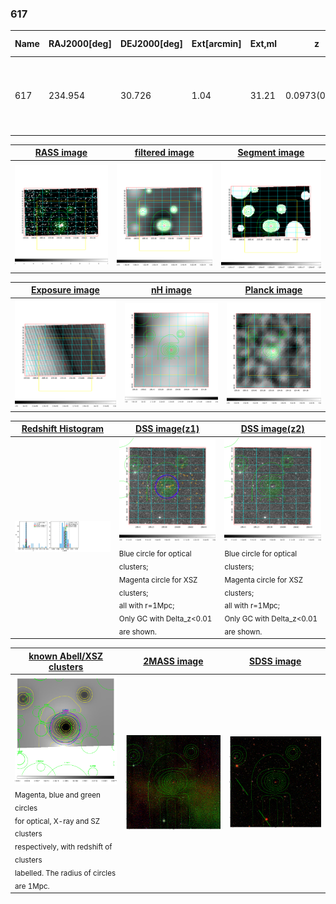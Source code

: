 <div STYLE="page-break-after: always;"></div>

### 617

|Name|RAJ2000[deg]|DEJ2000[deg] |Ext[arcmin]| Ext,ml | z | z_src| C|GC(XSZ,Delta_z<0.01)| GC(OPT,Delta_z<0.01)|GC| R_sig[arcmin] | R500[arcmin] | R500[Mpc]| CRsig[c/s] | CR500[c/s] |L500[1E44 erg/s]|F500[1E-12 erg/s/cm^2]| M500[1E14 Msun]|Tx[keV]|Cnt_sig|Beta|Rc[arcmin]|Comment|Alias|
|---|---|---|---|---|---|------|---|--------|---------|----------|---|---|---|---|---|---|---|---|---|---|---|---|---|---|
|617| 234.954| 30.726| 1.04| 31.21| 0.0973(0.005)| z1, z_xsz| B| F20, MCXC, PSZ2, Tar, XB| A, C, N, RM, W| A, C, F20, MCXC, N, PSZ2, Tar, W, XB| 6.362| 9.657| 1.043| 0.406(0.054)| 0.444(0.059)| 2.064(0.123)| 8.630(0.514)| 3.54(0.10)| 4.82(0.09)| 94.9| 0.908(-0.099+0.065)| 2.680(-0.463+0.341)| -| k035|

|[RASS image](../image/617/617_img.pdf)|[filtered image](../image/617/617_fil.pdf)|[Segment image](../image/617/617_seg.pdf)|
|-------------------|--------------------|-------------------|
| <img src="../image/617/617_img.png" width="300">  | <img src="../image/617/617_fil.png" width="300">   | <img src="../image/617/617_seg.png" width="300">  |

|[Exposure image](../image/617/617_mex.pdf)| [nH image](../image/617/617_nh.pdf)| [Planck image](../image/617/617_p.pdf)|
|-------------------|--------------------|-------------------|
|<img src="../image/617/617_mex.png" width="300">   | <img src="../image/617/617_nh.png" width="300">    | <img src="../image/617/617_p.png" width="300"> |

|[Redshift Histogram](../image/617/617_zg.pdf) | [DSS image(z1)](../image/617/617_dss_z1.pdf)      |  [DSS image(z2)](../image/617/617_dss_z2.pdf)    |
|-------------------|--------------------|-------------------|
|<img src="../image/617/617_zg.png" width="300"> |<img src="../image/617/617_dss_z1.png" width="300"> <sub><br>Blue circle for optical clusters; <br>Magenta circle for XSZ clusters; <br>all with r=1Mpc; <br>Only GC with Delta_z<0.01 are shown. </sub>| <img src="../image/617/617_dss_z2.png" width="300"><sub><br>Blue circle for optical clusters; <br>Magenta circle for XSZ clusters; <br>all with r=1Mpc; <br>Only GC with Delta_z<0.01 are shown. </sub> |

|[known Abell/XSZ clusters](../image/617/617_gc.pdf) | [2MASS image](../image/617/617_2mass.pdf)      |[SDSS image](../image/617/617_sdss.pdf)   |
|-------------------|-------------------|-------------------|
|<img src=../image/617/617_gc.png width="300"> <br><sub>Magenta, blue and green circles <br>for optical, X-ray and SZ clusters <br>respectively, with redshift of clusters <br>labelled. The radius of circles <br>are 1Mpc.</sub>|<img src="../image/617/617_2mass.png" width="300">  | <img src="../image/617/617_sdss.png" width="300">  |




